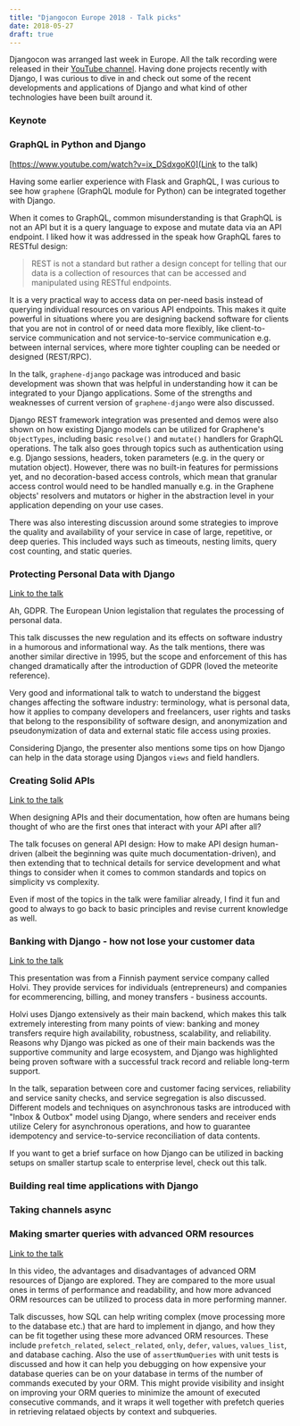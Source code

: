```yaml
---
title: "Djangocon Europe 2018 - Talk picks"
date: 2018-05-27
draft: true 
---
```


Djangocon was arranged last week in Europe. All the talk recording were released
in their [YouTube channel](https://www.youtube.com/user/djangoconeurope/videos).
Having done projects recently with Django, I was curious to dive in and check out
some of the recent developments and applications of Django and what kind of 
other technologies have been built around it.

### Keynote

### GraphQL in Python and Django

[https://www.youtube.com/watch?v=ix_DSdxgoK0](Link to the talk)

Having some earlier experience with Flask and GraphQL, I was curious to see how
`graphene` (GraphQL module for Python) can be integrated together with Django. 

When it comes to GraphQL, common misunderstanding is that GraphQL is not an API but 
it is a query language to expose and mutate data via an API endpoint.
I liked how it was addressed in the speak how GraphQL fares to RESTful design:
> REST is not a standard but rather a design concept for telling that our data is a collection of resources that can be accessed and manipulated using RESTful endpoints.

It is a very practical way to access data on per-need basis
instead of querying individual resources on various API endpoints. This makes it quite powerful in 
situations where you are designing backend software for clients that
you are not in control of or need data more flexibly, like client-to-service 
communication and not service-to-service communication e.g. between internal 
services, where more tighter coupling can be needed or designed (REST/RPC).

In the talk, `graphene-django` package was introduced and basic development was shown
that was helpful in understanding how it can be integrated to your Django
applications. Some of the strengths and weaknesses of current version of `graphene-django` were also
discussed. 

Django REST framework integration was presented and demos were also shown on how 
existing Django models can be utilized for Graphene's `ObjectTypes`, including 
basic `resolve()` and `mutate()` handlers for GraphQL operations. The talk also goes through topics such 
as authentication using e.g. Django sessions, headers, token parameters 
(e.g. in the query or mutation object). However, there was no
built-in features for permissions yet, and no decoration-based access controls, which 
mean that granular access control would need to be handled manually e.g. in the Graphene objects' resolvers and mutators
or higher in the abstraction level in your application depending on your use cases.

There was also interesting discussion around some strategies to improve the quality and availability
of your service in case of large, repetitive, or deep queries. This included ways such as timeouts, 
nesting limits, query cost counting, and static queries.

### Protecting Personal Data with Django

[Link to the talk](https://www.youtube.com/watch?v=b6KEoNVKFxM)

Ah, GDPR. The European Union legistalion that regulates the processing of personal data.

This talk discusses the new regulation and its effects on software industry in a humorous
and informational way. As the talk mentions, there was another similar directive in 1995, 
but the scope and enforcement of this has changed dramatically after the introduction of
GDPR (loved the meteorite reference). 

Very good and informational talk to watch to understand the biggest changes affecting the software 
industry: terminology, what is personal data, how it applies to company developers and freelancers,
user rights and tasks that belong to the responsibility of software design, and anonymization and 
pseudonymization of data and external static file access using proxies.

Considering Django, the presenter also mentions some tips on how Django can help in 
the data storage using Djangos `views` and field handlers. 

### Creating Solid APIs

[Link to the talk](https://www.youtube.com/watch?v=1pgQXzoUcgk)

When designing APIs and their documentation, how often are humans being thought of 
who are the first ones that interact with your API after all? 

The talk focuses on general API design: How to make API design human-driven (albeit 
the beginning was quite much documentation-driven), and then extending that 
to technical details for service development and what things to consider when 
it comes to common standards and topics on simplicity vs complexity. 

Even if most of the topics in the talk were familiar already,
I find it fun and good to always to go back to basic principles and revise current knowledge as well.

### Banking with Django - how not lose your customer data

[Link to the talk](https://www.youtube.com/watch?v=PEo7I8N8zlU)

This presentation was from a Finnish payment service company called Holvi.
They provide services for individuals (entrepreneurs) and companies for ecommerencing, billing,
and money transfers - business accounts.

Holvi uses Django extensively as their main backend, which makes this talk
extremely interesting from many points of view: banking and money transfers require
high availability, robustness, scalability, and reliability. Reasons why
Django was picked as one of their main backends was the supportive community and large ecosystem,
and Django was highlighted being proven software with a successful track record and 
reliable long-term support.

In the talk, separation between core and customer facing services, reliability
and service sanity checks, and service segregation is
also discussed. Different models and techniques on asynchronous tasks are introduced with "Inbox & Outbox" model
using Django, where senders and receiver ends utilize Celery for asynchronous operations,
and how to guarantee idempotency and service-to-service reconciliation of data contents.

If you want to get a brief surface on how Django can be utilized in backing setups
on smaller startup scale to enterprise level, check out this talk.

### Building real time applications with Django

### Taking channels async

### Making smarter queries with advanced ORM resources

[Link to the talk](https://www.youtube.com/watch?v=eUM3b2q27pI)

In this video, the advantages and disadvantages of advanced ORM resources of Django are explored.
They are compared to the more usual ones in terms of performance and readability, and how 
more advanced ORM resources can be utilized to process data in more performing manner.

Talk discusses, how SQL can help writing complex (move processing more to the database etc.)
that are hard to implement in django, and how they can be fit together using these more advanced ORM resources.
These include `prefetch_related`, `select_related`, `only`, `defer`, `values`, `values_list`, and database
caching. Also the use of `assertNumQueries` with unit tests is discussed and how it can help you debugging on how expensive 
your database queries can be on your database in terms of the number of commands executed by your ORM. This
might provide visibility and insight on improving your ORM queries to minimize the amount of executed consecutive commands,
and it wraps it well together with prefetch queries in retrieving relataed objects by context and subqueries.
